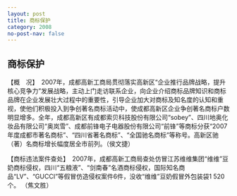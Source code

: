 ```yaml
---
layout: post
title: 商标保护
category: 2008
no-post-nav: false
---
```


##  商标保护

【概　况】　2007年，成都高新工商局贯彻落实高新区“企业推行品牌战略，提升核心竞争力”发展战略，主动上门走访联系企业，向企业介绍商标品牌知识和商标品牌在企业发展壮大过程中的重要性，引导企业加大对商标及知名度的认知和重视，使他们积极投入到争创著名商标活动中，使成都高新区企业争创著名商标户数明显增多。全年，成都高新区有成都索贝科技股份有限公司“sobey”、四川地奥化妆品有限公司“奥岚雪”、成都前锋电子电器股份有限公司“前锋”等商标分获“2007年度成都市著名商标”、“四川省著名商标”、“全国驰名商标”等称号。高新区驰（著）名商标增长幅度居全市前列。（侯文捷）
 
【商标违法案件查处】　2007年，成都高新工商局查处仿冒江苏维维集团“维维”豆奶商标侵权，四川“五粮液”、“剑南春”名酒商标侵权，国际知名商品“LV”、“GUCCI”等假冒仿造侵权案件6件，没收“维维”豆奶假冒外包装袋1 520个。
（焦文胜）
 